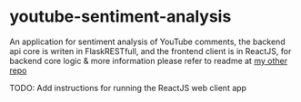 # youtube-sentiment-analysis
 An application for sentiment analysis of YouTube comments, the backend api core is writen in FlaskRESTfull, and the frontend client is in ReactJS, for backend core logic & more information please refer to readme at [my other repo]([https://duckduckgo.com](https://github.com/ibrahimceyisakar/content-sentiment-analysis))

TODO: Add instructions for running the ReactJS web client app
